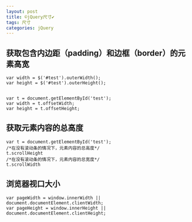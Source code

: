 ```yaml
---
layout: post
title: ©️jQuery尺寸✔︎
tags: 尺寸
categories: jQuery
---
```





## 获取包含内边距（padding）和边框（border）的元素高宽
	var width = $('#test').outerWidth();
	var height = $('#test').outerHeight();
	

	var t = document.getElementById('test');
	var width = t.offsetWidth;
	var height = t.offsetHeight;



## 获取元素内容的总高度
	var t = document.getElementById('test');
	/*在没有滚动条的情况下，元素内容的总高度*/
	t.scrollHeight
	/*在没有滚动条的情况下，元素内容的总宽度*/
	t.scrollWidth


## 浏览器视口大小
	var pageWidth = window.innerWidth || document.documentElement.clientWidth;
	var pageHeight = window.innerHeight || document.documentElement.clientHeight;




